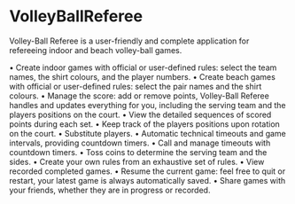 # VolleyBallReferee

Volley-Ball Referee is a user-friendly and complete application for refereeing indoor and beach volley-ball games.

• Create indoor games with official or user-defined rules:  select the team names, the shirt colours, and the player numbers.
• Create beach games with official or user-defined rules:  select the pair names and the shirt colours.
• Manage the score: add or remove points, Volley-Ball Referee handles and updates everything for you, including the serving team and the players positions on the court.
• View the detailed sequences of scored points during each set.
• Keep track of the players positions upon rotation on the court.
• Substitute players.
• Automatic technical timeouts and game intervals, providing countdown timers.
• Call and manage timeouts with countdown timers.
• Toss coins to determine the serving team and the sides.
• Create your own rules from an exhaustive set of rules.
• View recorded completed games.
• Resume the current game: feel free to quit or restart, your latest game is always 
automatically saved.
• Share games with your friends, whether they are in progress or recorded.
